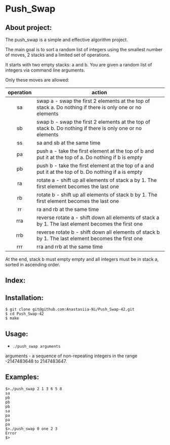 # Push_Swap

## About project: 

The push_swap is a simple and effective algorithm project.

The main goal is to sort a random list of integers using the smallest number of moves, 2 stacks and a limited set of operations. 

It starts with two empty stacks: a and b. You are given a random list of integers via command line arguments. 


Only these moves are allowed:

| operation |                             action |
|:----:|-----------|
| sa | swap a - swap the first 2 elements at the top of stack a. Do nothing if there is only one or no elements|
| sb | swap b - swap the first 2 elements at the top of stack b. Do nothing if there is only one or no elements|
| ss | sa and sb at the same time |
| pa | push a - take the first element at the top of b and put it at the top of a. Do nothing if b is empty|
| pb | push b - take the first element at the top of a and put it at the top of b. Do nothing if a is empty|
| ra | rotate a - shift up all elements of stack a by 1. The first element becomes the last one|
| rb | rotate b - shift up all elements of stack b by 1. The first element becomes the last one|
| rr | ra and rb at the same time|
| rra| reverse rotate a - shift down all elements of stack a by 1. The last element becomes the first one|
|rrb | reverse rotate b - shift down all elements of stack b by 1. The last element becomes the first one|
|rrr | rra and rrb at the same time|

At the end, stack b must empty empty and all integers must be in stack a, sorted in ascending order. 

## Index: 

## Installation:
```
$ git clone git@github.com:Anastasiia-Ni/Push_Swap-42.git
$ cd Push_Swap-42
$ make
```

## Usage:

- `./push_swap arguments`  

arguments - a sequence of non-repeating integers in the range -2147483648 to 2147483647.

## Examples:
```
$>./push_swap 2 1 3 6 5 8
sa
pb
pb
pb
sa
pa
pa
pa
$>./push_swap 0 one 2 3
Error
$>
```
